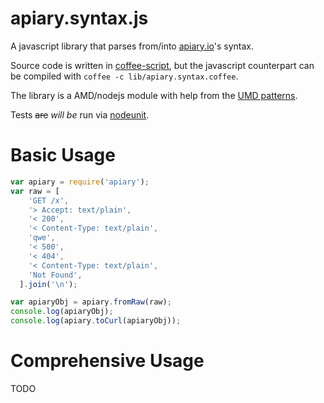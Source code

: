 # apiary.syntax.js

A javascript library that parses from/into [apiary.io](http://apiary.io/blueprint)'s syntax.

Source code is written in [coffee-script](http://coffeescript.org/),
but the javascript counterpart can be compiled with `coffee -c lib/apiary.syntax.coffee`.

The library is a AMD/nodejs module with help from the [UMD patterns](https://github.com/umdjs/umd).

Tests <del>are</del> *will be* run via [nodeunit](https://github.com/caolan/nodeunit/).

# Basic Usage

```js
var apiary = require('apiary');
var raw = [
    'GET /x',
    '> Accept: text/plain',
    '< 200',
    '< Content-Type: text/plain',
    'qwe',
    '< 500',
    '< 404',
    '< Content-Type: text/plain',
    'Not Found',
  ].join('\n');

var apiaryObj = apiary.fromRaw(raw);
console.log(apiaryObj);
console.log(apiary.toCurl(apiaryObj));
```

# Comprehensive Usage

TODO
